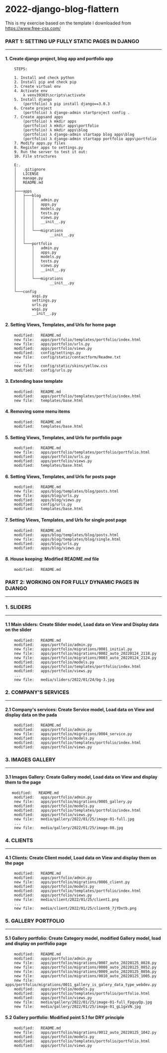 # 2022-django-blog-flattern
This is my exercise based on the template I downloaded from https://www.free-css.com/



### PART 1: SETTING UP FULLY STATIC PAGES IN DJANGO
---------------------------------------------------


#### 1. Create django project, blog app and portfolio app

        STEPS:

        1. Install and check python
        2. Install pip and check pip
        3. Create virtual env
        4. Activate env
        	λ venv39303\scripts\activate
        5. Install django
        	(portfolio) λ pip install django==3.0.3
        6. Create project
        	(portfolio) λ django-admin startproject config . 
        7. Create appsand apps
         	(portfolio) λ mkdir apps
         	(portfolio) λ mkdir apps\portfolio
         	(portfolio) λ mkdir apps\blog
         	(portfolio) λ django-admin startapp blog apps\blog
         	(portfolio) λ django-admin startapp portfolio apps\portfolio
        7. Modify apps.py files 
        8. Register apps to settings.py
        9. Run the server to test it out:
        10. File structures

        E:.
        │   .gitignore
        │   LICENSE
        │   manage.py
        │   README.md
        │
        ├───apps
        │   ├───blog
        │   │   │   admin.py
        │   │   │   apps.py
        │   │   │   models.py
        │   │   │   tests.py
        │   │   │   views.py
        │   │   │   __init__.py
        │   │   │
        │   │   └───migrations
        │   │           __init__.py
        │   │
        │   └───portfolio
        │       │   admin.py
        │       │   apps.py
        │       │   models.py
        │       │   tests.py
        │       │   views.py
        │       │   __init__.py
        │       │
        │       └───migrations
        │               __init__.py
        │
        └───config
                asgi.py
                settings.py
                urls.py
                wsgi.py
                __init__.py


#### 2. Setting Views, Templates, and Urls for home page

        modified:   README.md
        new file:   apps/portfolio/templates/portfolio/index.html
        new file:   apps/portfolio/urls.py
        modified:   apps/portfolio/views.py
        modified:   config/settings.py
        new file:   config/static/contactform/Readme.txt
        ...
        new file:   config/static/skins/yellow.css
        modified:   config/urls.py


#### 3. Extending base template

        modified:   README.md
        modified:   apps/portfolio/templates/portfolio/index.html
        new file:   templates/base.html


#### 4. Removing some menu items

        modified:   README.md
        modified:   templates/base.html


#### 5. Setting Views, Templates, and Urls for portfolio page

        modified:   README.md
        new file:   apps/portfolio/templates/portfolio/portfolio.html
        modified:   apps/portfolio/urls.py
        modified:   apps/portfolio/views.py
        modified:   templates/base.html


#### 6. Setting Views, Templates, and Urls for posts page

        modified:   README.md
        new file:   apps/blog/templates/blog/posts.html
        new file:   apps/blog/urls.py
        modified:   apps/blog/views.py
        modified:   config/urls.py
        modified:   templates/base.html


#### 7. Setting Views, Templates, and Urls for single post page

        modified:   README.md
        modified:   apps/blog/templates/blog/posts.html
        new file:   apps/blog/templates/blog/single.html
        modified:   apps/blog/urls.py
        modified:   apps/blog/views.py


#### 8. House keeping: Modified README.md file

        modified:   README.md



### PART 2: WORKING ON FOR FULLY DYNAMIC PAGES IN DJANGO
--------------------------------------------------------


### 1. SLIDERS
--------------

#### 1.1 Main sliders: Create Slider model, Load data on View and Display data on the slider


        modified:   README.md
        modified:   apps/portfolio/admin.py
        new file:   apps/portfolio/migrations/0001_initial.py
        new file:   apps/portfolio/migrations/0002_auto_20220124_2118.py
        new file:   apps/portfolio/migrations/0003_auto_20220124_2124.py
        modified:   apps/portfolio/models.py
        modified:   apps/portfolio/templates/portfolio/index.html
        modified:   apps/portfolio/views.py
        ...
        new file:   media/sliders/2022/01/24/bg-3.jpg


### 2. COMPANY'S SERVICES
-------------------------

#### 2.1 Company's services: Create Service model, Load data on View and display data on the pada

        modified:   README.md
        modified:   apps/portfolio/admin.py
        new file:   apps/portfolio/migrations/0004_service.py
        modified:   apps/portfolio/models.py
        modified:   apps/portfolio/templates/portfolio/index.html
        modified:   apps/portfolio/views.py


### 3. IMAGES GALLERY
---------------------

#### 3.1 Images Gallery: Create Gallery model, Load data on View and display them to the page

       modified:   README.md
        modified:   apps/portfolio/admin.py
        new file:   apps/portfolio/migrations/0005_gallery.py
        modified:   apps/portfolio/models.py
        modified:   apps/portfolio/templates/portfolio/index.html
        modified:   apps/portfolio/views.py
        new file:   media/gallery/2022/01/25/image-01-full.jpg
        ...
        new file:   media/gallery/2022/01/25/image-08.jpg


### 4. CLIENTS
--------------

#### 4.1 Clients: Create Client model, Load data on View and display them on the page

        modified:   README.md
        modified:   apps/portfolio/admin.py
        new file:   apps/portfolio/migrations/0006_client.py
        modified:   apps/portfolio/models.py
        modified:   apps/portfolio/templates/portfolio/index.html
        modified:   apps/portfolio/views.py
        new file:   media/client/2022/01/25/client1.png
        ...
        new file:   media/client/2022/01/25/client6_7jYDxtb.png


### 5. GALLERY PORTFOLIO
------------------------

#### 5.1 Gallery portfolio: Create Category model, modified Gallery model, load and display on portfolio page

        modified:   README.md
        modified:   apps/portfolio/admin.py
        new file:   apps/portfolio/migrations/0007_auto_20220125_0828.py
        new file:   apps/portfolio/migrations/0008_auto_20220125_0852.py
        new file:   apps/portfolio/migrations/0009_auto_20220125_0856.py
        new file:   apps/portfolio/migrations/0010_auto_20220125_1005.py
        new file:   apps/portfolio/migrations/0011_gallery_is_galery_data_type_webdev.py
        modified:   apps/portfolio/models.py
        modified:   apps/portfolio/templates/portfolio/portfolio.html
        modified:   apps/portfolio/views.py
        new file:   media/gallery/2022/01/25/image-01-full_FpguyQp.jpg
        new file:   media/gallery/2022/01/25/image-01_gL1gxVN.jpg


#### 5.2 Gallery portfolio: Modified point 5.1 for DRY principle

        modified:   README.md
        new file:   apps/portfolio/migrations/0012_auto_20220125_1042.py
        modified:   apps/portfolio/models.py
        modified:   apps/portfolio/templates/portfolio/portfolio.html
        modified:   apps/portfolio/views.py





























































































































































































